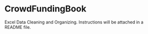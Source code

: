 # CrowdFundingBook
Excel Data Cleaning and Organizing. Instructions will be attached in a README file.
